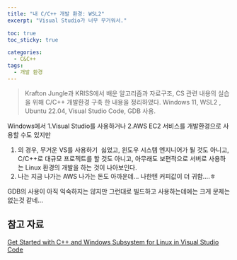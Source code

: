 ```yaml
---
title: "내 C/C++ 개발 환경: WSL2"
excerpt: "Visual Studio가 너무 무거워서."

toc: true
toc_sticky: true

categories:
  - C&C++
tags:
  - 개발 환경
---
```

> Krafton Jungle과 KRISS에서 배운 알고리즘과 자료구조, CS 관련 내용의 실습을 위해 C/C++ 개발환경 구축 한 내용을 정리하였다. Windows 11, WSL2 , Ubuntu 22.04, Visual Studio Code, GDB 사용.

Windows에서 1.Visual Studio를 사용하거나 2.AWS EC2 서비스를 개발환경으로 사용할 수도 있지만

1.  의 경우, 무거운 VS를 사용하기  싫었고, 윈도우 시스템 엔지니어가 될 것도 아니고, C/C++로 대규모 프로젝트를 할 것도 아니고, 아무래도 보편적으로 서버로 사용하는 Linux 환경의 개발을 하는 것이 나아보인다.
2.  나는 지금 나가는 AWS 나가는 돈도 아까운데... 나한텐 커피값이 더 귀함....ㅎ

GDB의 사용이 아직 익숙하지는 않지만 그런대로 빌드하고 사용하는데에는 크게 문제는 없는것 같네...

## 참고 자료

[Get Started with C++ and Windows Subsystem for Linux in Visual Studio Code](https://code.visualstudio.com/docs/cpp/config-wsl)